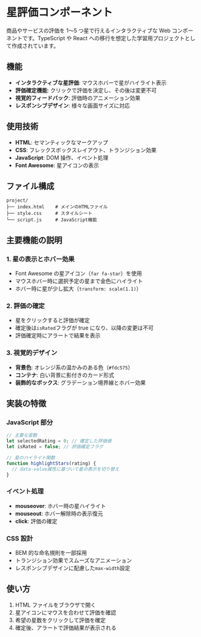 # 星評価コンポーネント

商品やサービスの評価を 1〜5 つ星で行えるインタラクティブな Web コンポーネントです。TypeScript や React への移行を想定した学習用プロジェクトとして作成されています。

## 機能

- **インタラクティブな星評価**: マウスホバーで星がハイライト表示
- **評価確定機能**: クリックで評価を決定し、その後は変更不可
- **視覚的フィードバック**: 評価時のアニメーション効果
- **レスポンシブデザイン**: 様々な画面サイズに対応

## 使用技術

- **HTML**: セマンティックなマークアップ
- **CSS**: フレックスボックスレイアウト、トランジション効果
- **JavaScript**: DOM 操作、イベント処理
- **Font Awesome**: 星アイコンの表示

## ファイル構成

```
project/
├── index.html    # メインのHTMLファイル
├── style.css     # スタイルシート
└── script.js     # JavaScript機能
```

## 主要機能の説明

### 1. 星の表示とホバー効果

- Font Awesome の星アイコン（`far fa-star`）を使用
- マウスホバー時に選択予定の星まで金色にハイライト
- ホバー時に星が少し拡大（`transform: scale(1.1)`）

### 2. 評価の確定

- 星をクリックすると評価が確定
- 確定後は`isRated`フラグが true になり、以降の変更は不可
- 評価確定時にアラートで結果を表示

### 3. 視覚的デザイン

- **背景色**: オレンジ系の温かみのある色（`#fdc575`）
- **コンテナ**: 白い背景に影付きのカード形式
- **装飾的なボックス**: グラデーション境界線とホバー効果

## 実装の特徴

### JavaScript 部分

```javascript
// 主要な変数
let selectedRating = 0; // 確定した評価値
let isRated = false; // 評価確定フラグ

// 星のハイライト関数
function highlightStars(rating) {
  // data-value属性に基づいて星の表示を切り替え
}
```

### イベント処理

- **mouseover**: ホバー時の星ハイライト
- **mouseout**: ホバー解除時の表示復元
- **click**: 評価の確定

### CSS 設計

- BEM 的な命名規則を一部採用
- トランジション効果でスムーズなアニメーション
- レスポンシブデザインに配慮した`max-width`設定

## 使い方

1. HTML ファイルをブラウザで開く
2. 星アイコンにマウスを合わせて評価を確認
3. 希望の星数をクリックして評価を確定
4. 確定後、アラートで評価結果が表示される

